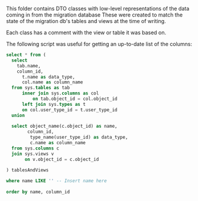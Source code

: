 ﻿This folder contains DTO classes with low-level representations of the data coming in from the migration database
These were created to match the state of the migration db's tables and views at the time of writing.

Each class has a comment with the view or table it was based on.

The following script was useful for getting an up-to-date list of the columns:
```SQL
select * from (
  select
    tab.name,
    column_id,
      t.name as data_type,
      col.name as column_name
  from sys.tables as tab
      inner join sys.columns as col
          on tab.object_id = col.object_id
      left join sys.types as t
      on col.user_type_id = t.user_type_id
  union
  
  select object_name(c.object_id) as name,
        column_id,
         type_name(user_type_id) as data_type,
         c.name as column_name
  from sys.columns c
  join sys.views v 
       on v.object_id = c.object_id
  
) tablesAndViews

where name LIKE '' -- Insert name here
     
order by name, column_id
```